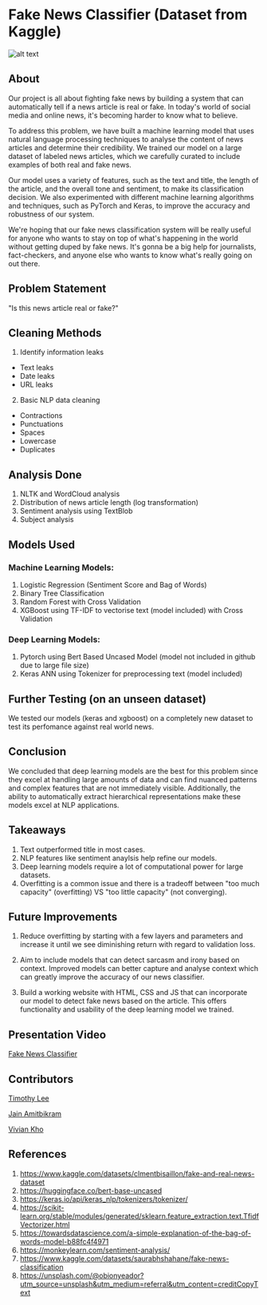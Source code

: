 # Fake News Classifier (Dataset from Kaggle)
![alt text](https://images.unsplash.com/photo-1588681664899-f142ff2dc9b1?ixlib=rb-4.0.3&ixid=MnwxMjA3fDB8MHxwaG90by1wYWdlfHx8fGVufDB8fHx8&auto=format&fit=crop&w=2274&q=80)
## About
Our project is all about fighting fake news by building a system that can automatically tell if a news article is real or fake. In today's world of social media and online news, it's becoming harder to know what to believe. 

To address this problem, we have built a machine learning model that uses natural language processing techniques to analyse the content of news articles and determine their credibility. We trained our model on a large dataset of labeled news articles, which we carefully curated to include examples of both real and fake news.

Our model uses a variety of features, such as the text and title, the length of the article, and the overall tone and sentiment, to make its classification decision. We also experimented with different machine learning algorithms and techniques, such as PyTorch and Keras, to improve the accuracy and robustness of our system. 

We're hoping that our fake news classification system will be really useful for anyone who wants to stay on top of what's happening in the world without getting duped by fake news. It's gonna be a big help for journalists, fact-checkers, and anyone else who wants to know what's really going on out there.

## Problem Statement
"Is this news article real or fake?"

## Cleaning Methods
1) Identify information leaks
  - Text leaks 
  - Date leaks
  - URL leaks

2) Basic NLP data cleaning
  - Contractions
  - Punctuations 
  - Spaces
  - Lowercase
  - Duplicates

## Analysis Done
1) NLTK and WordCloud analysis
2) Distribution of news article length (log transformation)
3) Sentiment analysis using TextBlob
4) Subject analysis

## Models Used
### Machine Learning Models:
1) Logistic Regression (Sentiment Score and Bag of Words)
2) Binary Tree Classification
3) Random Forest with Cross Validation
4) XGBoost using TF-IDF to vectorise text (model included) with Cross Validation
### Deep Learning Models:
1) Pytorch using Bert Based Uncased Model (model not included in github due to large file size)
2) Keras ANN using Tokenizer for preprocessing text (model included)

## Further Testing (on an unseen dataset)
We tested our models (keras and xgboost) on a completely new dataset to test its perfomance against real world news.

## Conclusion
We concluded that deep learning models are the best for this problem since they excel at handling large amounts of data and can find nuanced patterns and complex features that are not immediately visible. Additionally, the ability to automatically extract hierarchical representations make these models excel at NLP applications.

## Takeaways
1) Text outperformed title in most cases.
2) NLP features like sentiment anaylsis help refine our models.
3) Deep learning models require a lot of computational power for large datasets.
4) Overfitting is a common issue and there is a tradeoff between "too much capacity" (overfitting) VS "too little capacity" (not converging).

## Future Improvements
1) Reduce overfitting by starting with a few layers and parameters and increase it until we see diminishing return with regard to validation loss.

2) Aim to include models that can detect sarcasm and irony based on context. Improved models can better capture and analyse context which can greatly improve the accuracy of our news classifier.

3) Build a working website with HTML, CSS and JS that can incorporate our model to detect fake news based on the article. This offers functionality and usability of the deep learning model we trained.

## Presentation Video
[Fake News Classifier](https://youtu.be/Elc5tNLbSpU)

## Contributors
[Timothy Lee](https://github.com/timooo-thy)

[Jain Amitbikram](http://github.com/spinelessknave8)

[Vivian Kho](http://github.com/svftbuns)

## References
1) https://www.kaggle.com/datasets/clmentbisaillon/fake-and-real-news-dataset
2) https://huggingface.co/bert-base-uncased
3) https://keras.io/api/keras_nlp/tokenizers/tokenizer/
4) https://scikit-learn.org/stable/modules/generated/sklearn.feature_extraction.text.TfidfVectorizer.html
5) https://towardsdatascience.com/a-simple-explanation-of-the-bag-of-words-model-b88fc4f4971
6) https://monkeylearn.com/sentiment-analysis/
7) https://www.kaggle.com/datasets/saurabhshahane/fake-news-classification
8) https://unsplash.com/@obionyeador?utm_source=unsplash&utm_medium=referral&utm_content=creditCopyText
  
